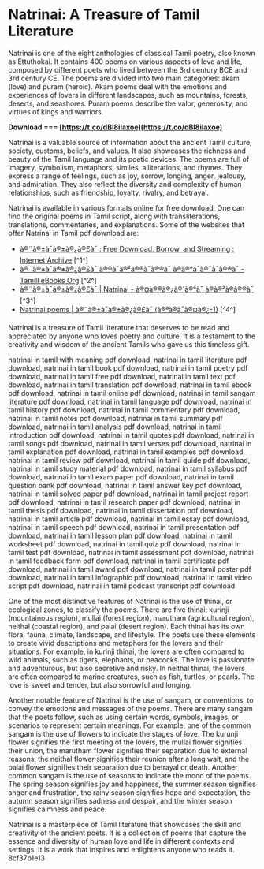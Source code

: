 
 
# Natrinai: A Treasure of Tamil Literature
 
Natrinai is one of the eight anthologies of classical Tamil poetry, also known as Ettuthokai. It contains 400 poems on various aspects of love and life, composed by different poets who lived between the 3rd century BCE and 3rd century CE. The poems are divided into two main categories: akam (love) and puram (heroic). Akam poems deal with the emotions and experiences of lovers in different landscapes, such as mountains, forests, deserts, and seashores. Puram poems describe the valor, generosity, and virtues of kings and warriors.
 
**Download === [https://t.co/dBl8iIaxoe](https://t.co/dBl8iIaxoe)**


 
Natrinai is a valuable source of information about the ancient Tamil culture, society, customs, beliefs, and values. It also showcases the richness and beauty of the Tamil language and its poetic devices. The poems are full of imagery, symbolism, metaphors, similes, alliterations, and rhymes. They express a range of feelings, such as joy, sorrow, longing, anger, jealousy, and admiration. They also reflect the diversity and complexity of human relationships, such as friendship, loyalty, rivalry, and betrayal.
 
Natrinai is available in various formats online for free download. One can find the original poems in Tamil script, along with transliterations, translations, commentaries, and explanations. Some of the websites that offer Natrinai in Tamil pdf download are:
 
- [à®¨à®±à¯à®±à®¿à®£à¯ : Free Download, Borrow, and Streaming : Internet Archive](https://archive.org/details/natrinai) [^1^]
- [à®¨à®±à¯à®±à®¿à®£à¯ à®®à¯à®²à®®à¯à®®à¯ à®à®°à¯à®¯à¯à®®à¯ - Tamill eBooks Org](https://tamilebooks.org/ebooks/%e0%ae%a8%e0%ae%b1%e0%af%8d%e0%ae%b1%e0%ae%bf%e0%ae%a3%e0%af%88-ebook/) [^2^]
- [à®¨à®±à¯à®±à®¿à®£à¯ | Natrinai - à®¤à®®à®¿à®´à®°à¯ à®à®²à®à®®à¯](https://tamizharulagam.in/2021/01/08/%e0%ae%a8%e0%ae%b1%e0%af%8d%e0%ae%b1%e0%ae%bf%e0%ae%a3%e0%af%88/) [^3^]
- [Natrinai poems | à®¨à®±à¯à®±à®¿à®£à¯ (à®ªà®à¯à®¤à®¿-1)](https://temple.dinamalar.com/news_detail.php?id=17596) [^4^]

Natrinai is a treasure of Tamil literature that deserves to be read and appreciated by anyone who loves poetry and culture. It is a testament to the creativity and wisdom of the ancient Tamils who gave us this timeless gift.
 
natrinai in tamil with meaning pdf download,  natrinai in tamil literature pdf download,  natrinai in tamil book pdf download,  natrinai in tamil poetry pdf download,  natrinai in tamil free pdf download,  natrinai in tamil text pdf download,  natrinai in tamil translation pdf download,  natrinai in tamil ebook pdf download,  natrinai in tamil online pdf download,  natrinai in tamil sangam literature pdf download,  natrinai in tamil language pdf download,  natrinai in tamil history pdf download,  natrinai in tamil commentary pdf download,  natrinai in tamil notes pdf download,  natrinai in tamil summary pdf download,  natrinai in tamil analysis pdf download,  natrinai in tamil introduction pdf download,  natrinai in tamil quotes pdf download,  natrinai in tamil songs pdf download,  natrinai in tamil verses pdf download,  natrinai in tamil explanation pdf download,  natrinai in tamil examples pdf download,  natrinai in tamil review pdf download,  natrinai in tamil guide pdf download,  natrinai in tamil study material pdf download,  natrinai in tamil syllabus pdf download,  natrinai in tamil exam paper pdf download,  natrinai in tamil question bank pdf download,  natrinai in tamil answer key pdf download,  natrinai in tamil solved paper pdf download,  natrinai in tamil project report pdf download,  natrinai in tamil research paper pdf download,  natrinai in tamil thesis pdf download,  natrinai in tamil dissertation pdf download,  natrinai in tamil article pdf download,  natrinai in tamil essay pdf download,  natrinai in tamil speech pdf download,  natrinai in tamil presentation pdf download,  natrinai in tamil lesson plan pdf download,  natrinai in tamil worksheet pdf download,  natrinai in tamil quiz pdf download,  natrinai in tamil test pdf download,  natrinai in tamil assessment pdf download,  natrinai in tamil feedback form pdf download,  natrinai in tamil certificate pdf download,  natrinai in tamil award pdf download,  natrinai in tamil poster pdf download,  natrinai in tamil infographic pdf download,  natrinai in tamil video script pdf download,  natrinai in tamil podcast transcript pdf download
  
One of the most distinctive features of Natrinai is the use of thinai, or ecological zones, to classify the poems. There are five thinai: kurinji (mountainous region), mullai (forest region), marutham (agricultural region), neithal (coastal region), and palai (desert region). Each thinai has its own flora, fauna, climate, landscape, and lifestyle. The poets use these elements to create vivid descriptions and metaphors for the lovers and their situations. For example, in kurinji thinai, the lovers are often compared to wild animals, such as tigers, elephants, or peacocks. The love is passionate and adventurous, but also secretive and risky. In neithal thinai, the lovers are often compared to marine creatures, such as fish, turtles, or pearls. The love is sweet and tender, but also sorrowful and longing.
 
Another notable feature of Natrinai is the use of sangam, or conventions, to convey the emotions and messages of the poems. There are many sangam that the poets follow, such as using certain words, symbols, images, or scenarios to represent certain meanings. For example, one of the common sangam is the use of flowers to indicate the stages of love. The kurunji flower signifies the first meeting of the lovers, the mullai flower signifies their union, the marutham flower signifies their separation due to external reasons, the neithal flower signifies their reunion after a long wait, and the palai flower signifies their separation due to betrayal or death. Another common sangam is the use of seasons to indicate the mood of the poems. The spring season signifies joy and happiness, the summer season signifies anger and frustration, the rainy season signifies hope and expectation, the autumn season signifies sadness and despair, and the winter season signifies calmness and peace.
 
Natrinai is a masterpiece of Tamil literature that showcases the skill and creativity of the ancient poets. It is a collection of poems that capture the essence and diversity of human love and life in different contexts and settings. It is a work that inspires and enlightens anyone who reads it.
 8cf37b1e13
 
